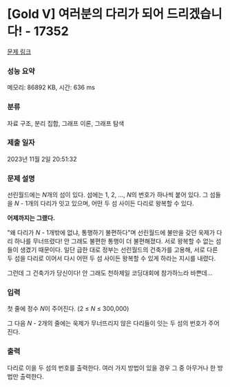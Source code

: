 # [Gold V] 여러분의 다리가 되어 드리겠습니다! - 17352 

[문제 링크](https://www.acmicpc.net/problem/17352) 

### 성능 요약

메모리: 86892 KB, 시간: 636 ms

### 분류

자료 구조, 분리 집합, 그래프 이론, 그래프 탐색

### 제출 일자

2023년 11월 2일 20:51:32

### 문제 설명

<p>선린월드에는 <em>N</em>개의 섬이 있다. 섬에는 1, 2, ..., <em>N</em>의 번호가 하나씩 붙어 있다. 그 섬들을 <em>N </em>- 1개의 다리가 잇고 있으며, 어떤 두 섬 사이든 다리로 왕복할 수 있다.</p>

<p><strong>어제까지는 그랬다.</strong></p>

<p>"왜 다리가 <em>N </em>- 1개밖에 없냐, 통행하기 불편하다"며 선린월드에 불만을 갖던 욱제가 다리 하나를 무너뜨렸다! 안 그래도 불편한 통행이 더 불편해졌다. 서로 왕복할 수 없는 섬들이 생겼기 때문이다. 일단 급한 대로 정부는 선린월드의 건축가를 고용해, 서로 다른 두 섬을 다리로 이어서 다시 어떤 두 섬 사이든 왕복할 수 있게 하라는 지시를 내렸다.</p>

<p>그런데 그 건축가가 당신이다! 안 그래도 천하제일 코딩대회에 참가하느라 바쁜데...</p>

### 입력 

 <p>첫 줄에 정수 <em>N</em>이 주어진다. (2 ≤ <em>N</em> ≤ 300,000)</p>

<p>그 다음 <em>N</em> - 2개의 줄에는 욱제가 무너뜨리지 않은 다리들이 잇는 두 섬의 번호가 주어진다.</p>

### 출력 

 <p>다리로 이을 두 섬의 번호를 출력한다. 여러 가지 방법이 있을 경우 그 중 아무거나 한 방법만 출력한다.</p>

